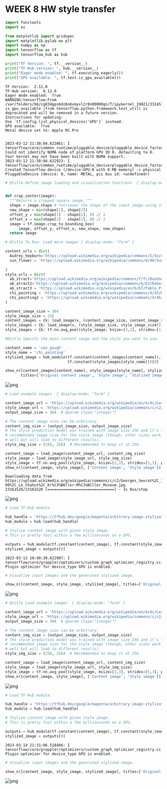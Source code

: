 # WEEK 8 HW style transfer


```python
import functools
import os

from matplotlib import gridspec
import matplotlib.pylab as plt
import numpy as np
import tensorflow as tf
import tensorflow_hub as hub

print("TF Version: ", tf.__version__)
print("TF-Hub version: ", hub.__version__)
print("Eager mode enabled: ", tf.executing_eagerly())
print("GPU available: ", tf.test.is_gpu_available())
```

    TF Version:  2.11.0
    TF-Hub version:  0.12.0
    Eager mode enabled:  True
    WARNING:tensorflow:From /var/folders/b6/cg834gps6dz6n6vmyvl2r8n00000gn/T/ipykernel_19021/3324514280.py:13: is_gpu_available (from tensorflow.python.framework.test_util) is deprecated and will be removed in a future version.
    Instructions for updating:
    Use `tf.config.list_physical_devices('GPU')` instead.
    GPU available:  True
    Metal device set to: Apple M1 Pro


    2023-03-12 21:38:04.622861: I tensorflow/core/common_runtime/pluggable_device/pluggable_device_factory.cc:306] Could not identify NUMA node of platform GPU ID 0, defaulting to 0. Your kernel may not have been built with NUMA support.
    2023-03-12 21:38:04.622923: I tensorflow/core/common_runtime/pluggable_device/pluggable_device_factory.cc:272] Created TensorFlow device (/device:GPU:0 with 0 MB memory) -> physical PluggableDevice (device: 0, name: METAL, pci bus id: <undefined>)



```python
# @title Define image loading and visualization functions  { display-mode: "form" }


def crop_center(image):
  """Returns a cropped square image."""
  shape = image.shape # retrieves the shape of the input image using image.shape.
  new_shape = min(shape[1], shape[2])
  offset_y = max(shape[1] - shape[2], 0) // 2
  offset_x = max(shape[2] - shape[1], 0) // 2
  image = tf.image.crop_to_bounding_box(
      image, offset_y, offset_x, new_shape, new_shape)
  return image
```


```python
# @title To Run: Load more images { display-mode: "form" }

content_urls = dict(
  Audrey_hepburn='https://upload.wikimedia.org/wikipedia/commons/5/5e/Audrey_Hepburn_1956.jpg',
  sun_flower = 'https://upload.wikimedia.org/wikipedia/commons/4/40/Sunflower_sky_backdrop.jpg',
  
)
style_urls = dict(
  ab_stract='https://upload.wikimedia.org/wikipedia/commons/f/fc/DasUndbild.jpg',
  ab_atract2='https://upload.wikimedia.org/wikipedia/commons/6/63/Robert_Delaunay%2C_1913%2C_Premier_Disque%2C_134_cm%2C_52.7_inches%2C_Private_collection.jpg',
  ab_stract3 = 'https://upload.wikimedia.org/wikipedia/en/b/b7/Pablo_Picasso%2C_1913-14%2C_Head_%28T%C3%AAte%29%2C_cut_and_pasted_colored_paper%2C_gouache_and_charcoal_on_paperboard%2C_43.5_x_33_cm%2C_Scottish_National_Gallery_of_Modern_Art%2C_Edinburgh.jpg',
  chi_painting = 'https://upload.wikimedia.org/wikipedia/commons/4/43/Wang_Ximeng_-_A_Thousand_Li_of_River_%28Bridge%29.jpg',
  chi_painting2 = 'https://upload.wikimedia.org/wikipedia/commons/4/4b/Making_farewells_at_Jingkou.jpg',
)

content_image_size = 384
style_image_size = 256
content_images = {k: load_image(v, (content_image_size, content_image_size)) for k, v in content_urls.items()}
style_images = {k: load_image(v, (style_image_size, style_image_size)) for k, v in style_urls.items()}
style_images = {k: tf.nn.avg_pool(style_image, ksize=[3,3], strides=[1,1], padding='SAME') for k, style_image in style_images.items()}
```


```python
#@title Specify the main content image and the style you want to use.  { display-mode: "form" }

content_name = 'van_gough'  
style_name = 'chi_painting'  
stylized_image = hub_module(tf.constant(content_images[content_name]),
                            tf.constant(style_images[style_name]))[0]

show_n([content_images[content_name], style_images[style_name], stylized_image],
       titles=['Original content image', 'Style image', 'Stylized image'])
```


    
![png](output_4_0.png)
    



```python
# Load example images  { display-mode: "form" }

content_image_url = 'https://upload.wikimedia.org/wikipedia/en/4/4c/Les_Demoiselles_d%27Avignon.jpg'  # @param {type:"string"}
style_image_url = 'https://upload.wikimedia.org/wikipedia/commons/c/c2/Georges_Seurat%2C_1889-90%2C_Le_Chahut%2C_Kr%C3%B6ller-M%C3%BCller_Museum.jpg'  # @param {type:"string"}
output_image_size = 384  # @param {type:"integer"}

# The content image size can be arbitrary.
content_img_size = (output_image_size, output_image_size)
# The style prediction model was trained with image size 256 and it's the 
# recommended image size for the style image (though, other sizes work as 
# well but will lead to different results).
style_img_size = (256, 256)  # Recommended to keep it at 256.

content_image = load_image(content_image_url, content_img_size)
style_image = load_image(style_image_url, style_img_size)
style_image = tf.nn.avg_pool(style_image, ksize=[3,3], strides=[1,1], padding='SAME')
show_n([content_image, style_image], ['Content image', 'Style image'])
```

    Downloading data from https://upload.wikimedia.org/wikipedia/commons/c/c2/Georges_Seurat%2C_1889-90%2C_Le_Chahut%2C_Kr%C3%B6ller-M%C3%BCller_Museum.jpg
    23161526/23161526 [==============================] - 1s 0us/step



    
![png](output_5_1.png)
    



```python
# Load TF-Hub module.

hub_handle = 'https://tfhub.dev/google/magenta/arbitrary-image-stylization-v1-256/2'
hub_module = hub.load(hub_handle)
```


```python
# Stylize content image with given style image.
# This is pretty fast within a few milliseconds on a GPU.

outputs = hub_module(tf.constant(content_image), tf.constant(style_image))
stylized_image = outputs[0]
```

    2023-03-13 10:40:30.622987: I tensorflow/core/grappler/optimizers/custom_graph_optimizer_registry.cc:114] Plugin optimizer for device_type GPU is enabled.



```python
# Visualize input images and the generated stylized image.

show_n([content_image, style_image, stylized_image], titles=['Original content image', 'Style image', 'Stylized image'])
```


    
![png](output_8_0.png)
    



```python
# @title Load example images  { display-mode: "form" }

content_image_url = 'https://upload.wikimedia.org/wikipedia/en/4/4c/Les_Demoiselles_d%27Avignon.jpg'  # @param {type:"string"}
style_image_url = 'https://upload.wikimedia.org/wikipedia/commons/c/c2/Georges_Seurat%2C_1889-90%2C_Le_Chahut%2C_Kr%C3%B6ller-M%C3%BCller_Museum.jpg'  # @param {type:"string"}
output_image_size = 384  # @param {type:"integer"}

# The content image size can be arbitrary.
content_img_size = (output_image_size, output_image_size)
# The style prediction model was trained with image size 256 and it's the 
# recommended image size for the style image (though, other sizes work as 
# well but will lead to different results).
style_img_size = (256, 256)  # Recommended to keep it at 256.

content_image = load_image(content_image_url, content_img_size)
style_image = load_image(style_image_url, style_img_size)
style_image = tf.nn.avg_pool(style_image, ksize=[3,3], strides=[5,3], padding='SAME')
show_n([content_image, style_image], ['Content image', 'Style image'])
```


    
![png](output_9_0.png)
    



```python
# Load TF-Hub module.

hub_handle = 'https://tfhub.dev/google/magenta/arbitrary-image-stylization-v1-256/2'
hub_module = hub.load(hub_handle)
```


```python
# Stylize content image with given style image.
# This is pretty fast within a few milliseconds on a GPU.

outputs = hub_module(tf.constant(content_image), tf.constant(style_image))
stylized_image = outputs[0]
```

    2023-03-14 21:31:06.518486: I tensorflow/core/grappler/optimizers/custom_graph_optimizer_registry.cc:114] Plugin optimizer for device_type GPU is enabled.



```python
# Visualize input images and the generated stylized image.

show_n([content_image, style_image, stylized_image], titles=['Original content image', 'Style image', 'Stylized image'])

```


    
![png](output_12_0.png)
    



```python

```
